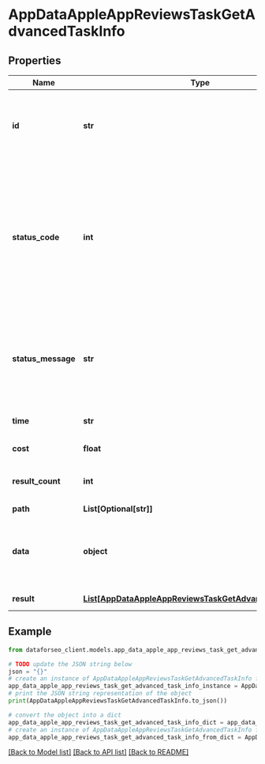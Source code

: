 # AppDataAppleAppReviewsTaskGetAdvancedTaskInfo


## Properties

Name | Type | Description | Notes
------------ | ------------- | ------------- | -------------
**id** | **str** | task identifier unique task identifier in our system in the UUID format | [optional] 
**status_code** | **int** | status code of the task generated by DataForSEO, can be within the following range: 10000-60000 you can find the full list of the response codes here | [optional] 
**status_message** | **str** | informational message of the task you can find the full list of general informational messages here | [optional] 
**time** | **str** | execution time, seconds | [optional] 
**cost** | **float** | total tasks cost, USD | [optional] 
**result_count** | **int** | number of elements in the result array | [optional] 
**path** | **List[Optional[str]]** | URL path | [optional] 
**data** | **object** | contains the same parameters that you specified in the POST request | [optional] 
**result** | [**List[AppDataAppleAppReviewsTaskGetAdvancedResultInfo]**](AppDataAppleAppReviewsTaskGetAdvancedResultInfo.md) | array of results | [optional] 

## Example

```python
from dataforseo_client.models.app_data_apple_app_reviews_task_get_advanced_task_info import AppDataAppleAppReviewsTaskGetAdvancedTaskInfo

# TODO update the JSON string below
json = "{}"
# create an instance of AppDataAppleAppReviewsTaskGetAdvancedTaskInfo from a JSON string
app_data_apple_app_reviews_task_get_advanced_task_info_instance = AppDataAppleAppReviewsTaskGetAdvancedTaskInfo.from_json(json)
# print the JSON string representation of the object
print(AppDataAppleAppReviewsTaskGetAdvancedTaskInfo.to_json())

# convert the object into a dict
app_data_apple_app_reviews_task_get_advanced_task_info_dict = app_data_apple_app_reviews_task_get_advanced_task_info_instance.to_dict()
# create an instance of AppDataAppleAppReviewsTaskGetAdvancedTaskInfo from a dict
app_data_apple_app_reviews_task_get_advanced_task_info_from_dict = AppDataAppleAppReviewsTaskGetAdvancedTaskInfo.from_dict(app_data_apple_app_reviews_task_get_advanced_task_info_dict)
```
[[Back to Model list]](../README.md#documentation-for-models) [[Back to API list]](../README.md#documentation-for-api-endpoints) [[Back to README]](../README.md)


